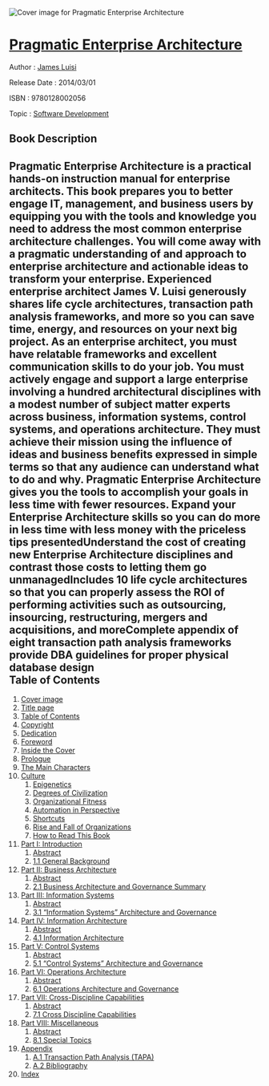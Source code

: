 ![Cover image for Pragmatic Enterprise Architecture](https://imgdetail.ebookreading.net/cover/cover/business/EB9780128002056.jpg)

[Pragmatic Enterprise Architecture](https://ebookreading.net/view/book/Pragmatic+Enterprise+Architecture-EB9780128002056_1.html "Pragmatic Enterprise Architecture")
====================================================================================================================

Author : [James Luisi](https://ebookreading.net/search/author/James+Luisi)

Release Date : 2014/03/01

ISBN : 9780128002056

Topic : [Software Development](https://ebookreading.net/search/category/software-development)

Book Description
-----------------

Pragmatic Enterprise Architecture is a practical hands-on instruction manual for enterprise architects. This book prepares you to better engage IT, management, and business users by equipping you with the tools and knowledge you need to address the most common enterprise architecture challenges. You will come away with a pragmatic understanding of and approach to enterprise architecture and actionable ideas to transform your enterprise. Experienced enterprise architect James V. Luisi generously shares life cycle architectures, transaction path analysis frameworks, and more so you can save time, energy, and resources on your next big project. 
As an enterprise architect, you must have relatable frameworks and excellent communication skills to do your job. You must actively engage and support a large enterprise involving a hundred architectural disciplines with a modest number of subject matter experts across business, information systems, control systems, and operations architecture. They must achieve their mission using the influence of ideas and business benefits expressed in simple terms so that any audience can understand what to do and why. Pragmatic Enterprise Architecture gives you the tools to accomplish your goals in less time with fewer resources.
Expand your Enterprise Architecture skills so you can do more in less time with less money with the priceless tips presentedUnderstand the cost of creating new Enterprise Architecture disciplines and contrast those costs to letting them go unmanagedIncludes 10 life cycle architectures so that you can properly assess the ROI of performing activities such as outsourcing, insourcing, restructuring, mergers and acquisitions, and moreComplete appendix of eight transaction path analysis frameworks provide DBA guidelines for proper physical database design              
Table of Contents
-----------------

1. [Cover image](https://ebookreading.net/view/book/Pragmatic+Enterprise+Architecture-EB9780128002056_1.html)
1. [Title page](https://ebookreading.net/view/book/Pragmatic+Enterprise+Architecture-EB9780128002056_2.html)
1. [Table of Contents](https://ebookreading.net/view/book/Pragmatic+Enterprise+Architecture-EB9780128002056_3.html)
1. [Copyright](https://ebookreading.net/view/book/Pragmatic+Enterprise+Architecture-EB9780128002056_4.html)
1. [Dedication](https://ebookreading.net/view/book/Pragmatic+Enterprise+Architecture-EB9780128002056_5.html)
1. [Foreword](https://ebookreading.net/view/book/Pragmatic+Enterprise+Architecture-EB9780128002056_6.html)
1. [Inside the Cover](https://ebookreading.net/view/book/Pragmatic+Enterprise+Architecture-EB9780128002056_7.html)
1. [Prologue](https://ebookreading.net/view/book/Pragmatic+Enterprise+Architecture-EB9780128002056_8.html)
1. [The Main Characters](https://ebookreading.net/view/book/Pragmatic+Enterprise+Architecture-EB9780128002056_9.html)
1. [Culture](https://ebookreading.net/view/book/Pragmatic+Enterprise+Architecture-EB9780128002056_10.html)
    1. [Epigenetics](https://ebookreading.net/view/book/Pragmatic+Enterprise+Architecture-EB9780128002056_10.html#s0010)
    1. [Degrees of Civilization](https://ebookreading.net/view/book/Pragmatic+Enterprise+Architecture-EB9780128002056_10.html#s0015)
    1. [Organizational Fitness](https://ebookreading.net/view/book/Pragmatic+Enterprise+Architecture-EB9780128002056_10.html#s0020)
    1. [Automation in Perspective](https://ebookreading.net/view/book/Pragmatic+Enterprise+Architecture-EB9780128002056_10.html#s0025)
    1. [Shortcuts](https://ebookreading.net/view/book/Pragmatic+Enterprise+Architecture-EB9780128002056_10.html#s0030)
    1. [Rise and Fall of Organizations](https://ebookreading.net/view/book/Pragmatic+Enterprise+Architecture-EB9780128002056_10.html#s0035)
    1. [How to Read This Book](https://ebookreading.net/view/book/Pragmatic+Enterprise+Architecture-EB9780128002056_10.html#s0040)
1. [Part I: Introduction](https://ebookreading.net/view/book/Pragmatic+Enterprise+Architecture-EB9780128002056_11.html)
    1. [Abstract](https://ebookreading.net/view/book/Pragmatic+Enterprise+Architecture-EB9780128002056_11.html#ab0010)
    1. [1.1 General Background](https://ebookreading.net/view/book/Pragmatic+Enterprise+Architecture-EB9780128002056_11.html#s0010)
1. [Part II: Business Architecture](https://ebookreading.net/view/book/Pragmatic+Enterprise+Architecture-EB9780128002056_12.html)
    1. [Abstract](https://ebookreading.net/view/book/Pragmatic+Enterprise+Architecture-EB9780128002056_12.html#ab0010)
    1. [2.1 Business Architecture and Governance Summary](https://ebookreading.net/view/book/Pragmatic+Enterprise+Architecture-EB9780128002056_12.html#s0010)
1. [Part III: Information Systems](https://ebookreading.net/view/book/Pragmatic+Enterprise+Architecture-EB9780128002056_13.html)
    1. [Abstract](https://ebookreading.net/view/book/Pragmatic+Enterprise+Architecture-EB9780128002056_13.html#ab0010)
    1. [3.1 “Information Systems” Architecture and Governance](https://ebookreading.net/view/book/Pragmatic+Enterprise+Architecture-EB9780128002056_13.html#s0010)
1. [Part IV: Information Architecture](https://ebookreading.net/view/book/Pragmatic+Enterprise+Architecture-EB9780128002056_15.html)
    1. [Abstract](https://ebookreading.net/view/book/Pragmatic+Enterprise+Architecture-EB9780128002056_15.html#ab0010)
    1. [4.1 Information Architecture](https://ebookreading.net/view/book/Pragmatic+Enterprise+Architecture-EB9780128002056_15.html#s0010)
1. [Part V: Control Systems](https://ebookreading.net/view/book/Pragmatic+Enterprise+Architecture-EB9780128002056_16.html)
    1. [Abstract](https://ebookreading.net/view/book/Pragmatic+Enterprise+Architecture-EB9780128002056_16.html#ab0010)
    1. [5.1 “Control Systems” Architecture and Governance](https://ebookreading.net/view/book/Pragmatic+Enterprise+Architecture-EB9780128002056_16.html#s0010)
1. [Part VI: Operations Architecture](https://ebookreading.net/view/book/Pragmatic+Enterprise+Architecture-EB9780128002056_17.html)
    1. [Abstract](https://ebookreading.net/view/book/Pragmatic+Enterprise+Architecture-EB9780128002056_17.html#ab0010)
    1. [6.1 Operations Architecture and Governance](https://ebookreading.net/view/book/Pragmatic+Enterprise+Architecture-EB9780128002056_17.html#s0010)
1. [Part VII: Cross-Discipline Capabilities](https://ebookreading.net/view/book/Pragmatic+Enterprise+Architecture-EB9780128002056_18.html)
    1. [Abstract](https://ebookreading.net/view/book/Pragmatic+Enterprise+Architecture-EB9780128002056_18.html#ab0010)
    1. [7.1 Cross Discipline Capabilities](https://ebookreading.net/view/book/Pragmatic+Enterprise+Architecture-EB9780128002056_18.html#s0010)
1. [Part VIII: Miscellaneous](https://ebookreading.net/view/book/Pragmatic+Enterprise+Architecture-EB9780128002056_19.html)
    1. [Abstract](https://ebookreading.net/view/book/Pragmatic+Enterprise+Architecture-EB9780128002056_19.html#ab0010)
    1. [8.1 Special Topics](https://ebookreading.net/view/book/Pragmatic+Enterprise+Architecture-EB9780128002056_19.html#s0010)
1. [Appendix](https://ebookreading.net/view/book/Pragmatic+Enterprise+Architecture-EB9780128002056_20.html)
    1. [A.1 Transaction Path Analysis (TAPA)](https://ebookreading.net/view/book/Pragmatic+Enterprise+Architecture-EB9780128002056_20.html#s0010)
    1. [A.2 Bibliography](https://ebookreading.net/view/book/Pragmatic+Enterprise+Architecture-EB9780128002056_20.html#s0065)
1. [Index](https://ebookreading.net/view/book/Pragmatic+Enterprise+Architecture-EB9780128002056_0.html)
